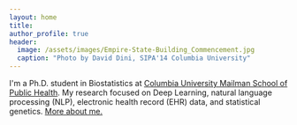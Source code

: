 ```yaml
---
layout: home
title: 
author_profile: true
header:
  image: /assets/images/Empire-State-Building_Commencement.jpg
  caption: "Photo by David Dini, SIPA'14 Columbia University"
---
```


I'm a Ph.D. student in Biostatistics at [Columbia University Mailman School of Public Health](http://www.mailman.columbia.edu). My research focused on Deep Learning, natural language processing (NLP), electronic health record (EHR) data, and statistical genetics. [More about me.](/about/)
